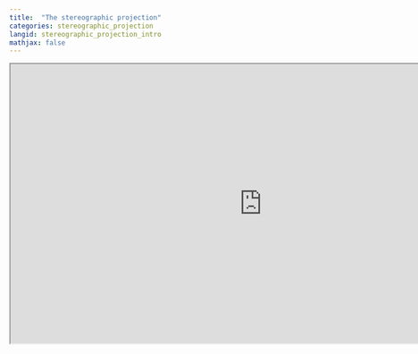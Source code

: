 ```yaml
---
title:  "The stereographic projection"
categories: stereographic_projection
langid: stereographic_projection_intro
mathjax: false
---
```


<iframe width="900" height="500"
	src="https://www.youtube.com/embed/MF7muqlpzyQ?rel=0">
</iframe>
